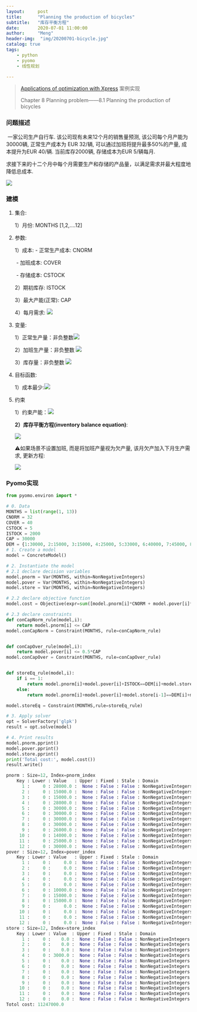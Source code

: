 ```yaml
---
layout:     post
title:      "Planning the production of bicycles"
subtitle:   "库存平衡方程"
date:       2020-07-01 11:00:00
author:     "Meng"
header-img:  "img/20200701-bicycle.jpg"
catalog: true
tags:
    - python
    - pyomo
    - 线性规划

---
```




> [Applications of optimization with Xpress](https://www.researchgate.net/publication/258159604_Applications_of_Optimization_with_Xpress-MP) 案例实现 
>
> Chapter 8 Planning problem——8.1 Planning the production of bicycles



### 问题描述

​	一家公司生产自行车. 该公司现有未来12个月的销售量预测, 该公司每个月产能为30000辆, 正常生产成本为 EUR 32/辆, 可以通过加班将提升最多50%的产量, 成本提升为EUR 40/辆. 当前库存2000辆, 存储成本为EUR 5/辆每月. 

​	求接下来的十二个月中每个月需要生产和存储的产品量，以满足需求并最大程度地降低总成本.

![](https://tva1.sinaimg.cn/large/007S8ZIlly1ggbapg9bjij314s06cmy9.jpg)

### 建模

1. 集合: 

   1）月份: MONTHS [1,2,….12]

2. 参数: 

   1）成本: - 正常生产成本: CNORM

   ​         \- 加班成本: COVER

   ​         \- 存储成本: CSTOCK

   2）期初库存: ISTOCK

   3）最大产能(正常): CAP

   4）每月需求: ![](https://tva1.sinaimg.cn/large/007S8ZIlly1ggbb1i1gilj303a01oa9y.jpg)

3. 变量:

   1）正常生产量：非负整数![](https://tva1.sinaimg.cn/large/007S8ZIlly1ggbb1ure64j303y01g0sn.jpg)

   2）加班生产量：非负整数 ![](https://tva1.sinaimg.cn/large/007S8ZIlly1ggbb1uleqij3038016q2u.jpg)

   3）库存量：非负整数 ![](https://tva1.sinaimg.cn/large/007S8ZIlly1ggbb1uuoudj303601agli.jpg)
   
4. 目标函数: 

   1）成本最少:![](https://tva1.sinaimg.cn/large/007S8ZIlly1ggbb2vu3ydj30w601m3yr.jpg)

5. 约束

   1）约束产能：![](https://tva1.sinaimg.cn/large/007S8ZIlly1ggbb4o11z4j30f003o0t2.jpg)

   **2）库存平衡方程(inventory balance equation)**:

   ![](https://tva1.sinaimg.cn/large/007S8ZIlly1ggbb5hhcy1j30yu03gwf1.jpg)

   ⚠️如果场景不设置加班, 而是将加班产量视为欠产量, 该月欠产加入下月生产需求, 更新方程: 

   ![](https://tva1.sinaimg.cn/large/007S8ZIlly1ggbb8feqc7j313w02swf6.jpg)



### Pyomo实现

```python
from pyomo.environ import *

# 0. Data
MONTHS = list(range(1, 13))
CNORM = 32
COVER = 40
CSTOCK = 5
ISTOCK = 2000
CAP = 30000
DEM = {1:30000, 2:15000, 3:15000, 4:25000, 5:33000, 6:40000, 7:45000, 8:45000, 9:26000, 10:14000, 11:25000, 12:30000}
# 1. Create a model
model = ConcreteModel()

# 2. Instantiate the model
# 2.1 declare decision variables
model.pnorm = Var(MONTHS, within=NonNegativeIntegers)
model.pover = Var(MONTHS, within=NonNegativeIntegers)
model.store = Var(MONTHS, within=NonNegativeIntegers)

# 2.2 declare objective function
model.cost = Objective(expr=sum([model.pnorm[i]*CNORM + model.pover[i]*COVER + model.store[i]*CSTOCK for i in MONTHS]), sense = minimize)

# 2.3 declare constraints
def conCapNorm_rule(model,i):
    return model.pnorm[i] <= CAP
model.conCapNorm = Constraint(MONTHS, rule=conCapNorm_rule)


def conCapOver_rule(model,i):
    return model.pover[i] <= 0.5*CAP
model.conCapOver = Constraint(MONTHS, rule=conCapOver_rule)


def storeEq_rule(model,i):
    if i == 1:
        return model.pnorm[i]+model.pover[i]+ISTOCK==DEM[i]+model.store[i]
    else:
        return model.pnorm[i]+model.pover[i]+model.store[i-1]==DEM[i]+model.store[i]

model.storeEq = Constraint(MONTHS,rule=storeEq_rule)

# 3. Apply solver
opt = SolverFactory('glpk')
result = opt.solve(model)

# 4. Print results
model.pnorm.pprint()
model.pover.pprint()
model.store.pprint()
print('Total cost:', model.cost())
result.write()
```



```python
pnorm : Size=12, Index=pnorm_index
    Key : Lower : Value   : Upper : Fixed : Stale : Domain
      1 :     0 : 28000.0 :  None : False : False : NonNegativeIntegers
      2 :     0 : 15000.0 :  None : False : False : NonNegativeIntegers
      3 :     0 : 15000.0 :  None : False : False : NonNegativeIntegers
      4 :     0 : 28000.0 :  None : False : False : NonNegativeIntegers
      5 :     0 : 30000.0 :  None : False : False : NonNegativeIntegers
      6 :     0 : 30000.0 :  None : False : False : NonNegativeIntegers
      7 :     0 : 30000.0 :  None : False : False : NonNegativeIntegers
      8 :     0 : 30000.0 :  None : False : False : NonNegativeIntegers
      9 :     0 : 26000.0 :  None : False : False : NonNegativeIntegers
     10 :     0 : 14000.0 :  None : False : False : NonNegativeIntegers
     11 :     0 : 25000.0 :  None : False : False : NonNegativeIntegers
     12 :     0 : 30000.0 :  None : False : False : NonNegativeIntegers
pover : Size=12, Index=pover_index
    Key : Lower : Value   : Upper : Fixed : Stale : Domain
      1 :     0 :     0.0 :  None : False : False : NonNegativeIntegers
      2 :     0 :     0.0 :  None : False : False : NonNegativeIntegers
      3 :     0 :     0.0 :  None : False : False : NonNegativeIntegers
      4 :     0 :     0.0 :  None : False : False : NonNegativeIntegers
      5 :     0 :     0.0 :  None : False : False : NonNegativeIntegers
      6 :     0 : 10000.0 :  None : False : False : NonNegativeIntegers
      7 :     0 : 15000.0 :  None : False : False : NonNegativeIntegers
      8 :     0 : 15000.0 :  None : False : False : NonNegativeIntegers
      9 :     0 :     0.0 :  None : False : False : NonNegativeIntegers
     10 :     0 :     0.0 :  None : False : False : NonNegativeIntegers
     11 :     0 :     0.0 :  None : False : False : NonNegativeIntegers
     12 :     0 :     0.0 :  None : False : False : NonNegativeIntegers
store : Size=12, Index=store_index
    Key : Lower : Value  : Upper : Fixed : Stale : Domain
      1 :     0 :    0.0 :  None : False : False : NonNegativeIntegers
      2 :     0 :    0.0 :  None : False : False : NonNegativeIntegers
      3 :     0 :    0.0 :  None : False : False : NonNegativeIntegers
      4 :     0 : 3000.0 :  None : False : False : NonNegativeIntegers
      5 :     0 :    0.0 :  None : False : False : NonNegativeIntegers
      6 :     0 :    0.0 :  None : False : False : NonNegativeIntegers
      7 :     0 :    0.0 :  None : False : False : NonNegativeIntegers
      8 :     0 :    0.0 :  None : False : False : NonNegativeIntegers
      9 :     0 :    0.0 :  None : False : False : NonNegativeIntegers
     10 :     0 :    0.0 :  None : False : False : NonNegativeIntegers
     11 :     0 :    0.0 :  None : False : False : NonNegativeIntegers
     12 :     0 :    0.0 :  None : False : False : NonNegativeIntegers
Totol cost: 11247000.0
```

